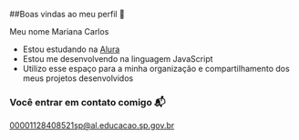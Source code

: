 ##Boas vindas ao meu perfil 💙

Meu nome Mariana Carlos 

- Estou estudando na [Alura](https://www.alura.com.br)
- Estou me desenvolvendo na linguagem JavaScript
- Utilizo esse espaço para a minha organização e compartilhamento dos meus projetos desenvolvidos

### Você entrar em contato comigo 📬

00001128408521sp@al.educacao.sp.gov.br
